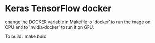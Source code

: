 # Keras TensorFlow docker
change the DOCKER variable in Makefile to 'docker' to run the image on CPU and to 'nvidia-docker' to run it on GPU.

To build : make build
